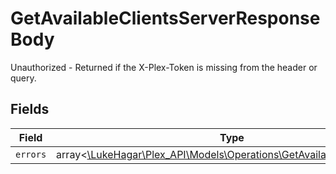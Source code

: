 # GetAvailableClientsServerResponseBody

Unauthorized - Returned if the X-Plex-Token is missing from the header or query.


## Fields

| Field                                                                                                                          | Type                                                                                                                           | Required                                                                                                                       | Description                                                                                                                    |
| ------------------------------------------------------------------------------------------------------------------------------ | ------------------------------------------------------------------------------------------------------------------------------ | ------------------------------------------------------------------------------------------------------------------------------ | ------------------------------------------------------------------------------------------------------------------------------ |
| `errors`                                                                                                                       | array<[\LukeHagar\Plex_API\Models\Operations\GetAvailableClientsErrors](../../Models/Operations/GetAvailableClientsErrors.md)> | :heavy_minus_sign:                                                                                                             | N/A                                                                                                                            |
